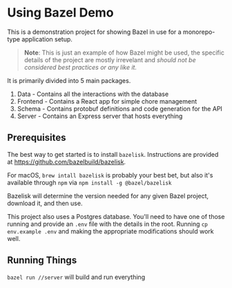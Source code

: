 # Using Bazel Demo

This is a demonstration project for showing Bazel in use for a monorepo-type
application setup.

> **Note**: This is just an example of how Bazel might be used, the specific
> details of the project are mostly irrevelant and _should not be
> considered best practices or any like it._

It is primarily divided into 5 main packages.

1. Data - Contains all the interactions with the database
2. Frontend - Contains a React app for simple chore management
3. Schema - Contains protobuf definitions and code generation for the API
4. Server - Contains an Express server that hosts everything

## Prerequisites

The best way to get started is to install `bazelisk`. Instructions are provided
at https://github.com/bazelbuild/bazelisk.

For macOS, `brew intall bazelisk` is probably your best bet, but also it's
available through `npm` via `npm install -g @bazel/bazelisk`

Bazelisk will determine the version needed for any given Bazel project,
download it, and then use.

This project also uses a Postgres database. You'll need to have one of those
running and provide an `.env` file with the details in the root. Running
`cp env.example .env` and making the appropriate modifications should work
well.

## Running Things

`bazel run //server` will build and run everything
